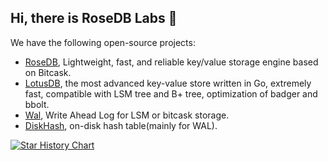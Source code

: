 ## Hi, there is RoseDB Labs 👋

We have the following open-source projects:

* [RoseDB](https://github.com/rosedblabs/rosedb), Lightweight, fast, and reliable key/value storage engine based on Bitcask.
* [LotusDB](https://github.com/lotusdblabs/lotusdb), the most advanced key-value store written in Go, extremely fast, compatible with LSM tree and B+ tree, optimization of badger and bbolt.
* [Wal](https://github.com/rosedblabs/wal), Write Ahead Log for LSM or bitcask storage.
* [DiskHash](https://github.com/rosedblabs/diskhash), on-disk hash table(mainly for WAL).

[![Star History Chart](https://api.star-history.com/svg?repos=lotusdblabs/lotusdb,rosedblabs/rosedb&type=Date)](https://star-history.com/#lotusdblabs/lotusdb&rosedblabs/rosedb&Date)
